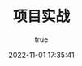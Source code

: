 ---
pageComponent:
  name: Catalogue
  data:
    path: 05.项目实战
    # imgUrl: /img/ui.png
    description: 这里主要是后端java项目的笔记和总结文档 #这是紧接着标题的描述
title: 项目实战   #这是目录页的标题
date: 2022-11-01 17:35:41
permalink: /project/
sidebar: false
article: false
comment: false
editLink: false
author: 
  name: hincky
  link: https://github.com/hincky
---